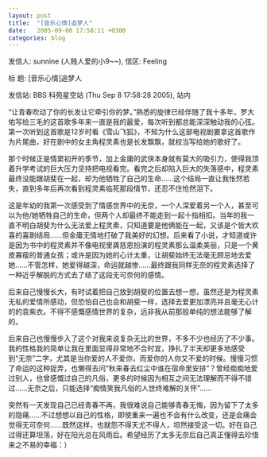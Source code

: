 ```yaml
---
layout: post
title:  "[音乐心情]追梦人"
date:   2005-09-08 17:58:11 +0300
categories: blog
---
```

发信人: sunnine (人贱人爱的小9~~), 信区: Feeling

标  题: [音乐心情]追梦人

发信站: BBS 科苑星空站 (Thu Sep  8 17:58:28 2005), 站内

“让青春吹动了你的长发让它牵引你的梦。”熟悉的旋律已经伴随了我十多年，罗大佑写给三毛的这首歌多年来一直是我的最爱，每次听到都总能深深触动我的心弦。第一次听到这首歌是12岁时看《雪山飞狐》，不知为什么这部电视剧要拿这首歌作为片尾曲，好在剧中的女主角程灵素也是长发飘飘，就权当写给她的歌好了。

那个时候正是情窦初开的季节，加上金庸的武侠本身就有莫大的吸引力，使得我顶着升学考试的巨大压力坚持把电视看完。看完之后却陷入巨大的失落感中，程灵素最终没能跟胡斐在一起，却为他牺牲了自己的生命……这个结局一直让我怅然若失，直到多年后再次看到程灵素临死那段情节，还忍不住怆然泪下。

这是年幼的我第一次感受到了情感世界中的无奈，一个人深爱着另一个人，甚至可以为他/她牺牲自己的生命，但两个人却最终不能走到一起十指相扣。当年的我一直不明白胡斐为什么无法爱上程灵素，只知道要是他俩能在一起，又该是个皆大欢喜的喜剧结局……但金庸无情地打破了我美好的幻想。后来看了小说，才知道或许是因为书中的程灵素并不像电视里龚慈恩扮演的程灵素那么温柔美丽，只是一个黄皮寡瘦的普通女孩；或许是因为她的心计太重，让胡斐始终无法毫无顾忌地去爱她……不管怎样，她爱得越深，命运就越惨……最终跟我同样无奈的程灵素选择了一种近乎解脱的方式去了结了这段无可奈何的感情。

后来自己慢慢长大，有时试着把自己放到胡斐的位置去想一想，虽然还是为程灵素无私的爱情所感动，但恐怕自己也会和胡斐一样，选择去爱更加漂亮并且毫无心计的的袁紫衣。不得不感慨感情世界的复杂，远非我从前那般单纯的想法能够了解的。

后来自己也慢慢步入了这个对我来说复杂无比的世界，不多不少也经历了不少事。我的性格我的简单让我在里面显得非常地不合时宜，挣扎了半天却更多地感受到“无奈”二字，尤其是当你爱的人不爱你，而爱你的人你又不爱的时候。慢慢习惯了命运的这种捉弄，也懒得去问“秋来春去红尘中谁在宿命里安排”？曾经痴痴地爱过别人，也曾感慨过自己的凡俗，更多的时候因为相互之间无法理解而不得不错过……无奈之后，只能选择“痴情笑我凡俗的人世终难解的关怀”……

突然有一天发现自己已经青春不再，我很难说自己能够青春无悔，因为留下了太多的隐痛……不过想想以自己的性格，即使重来一遍也不会有什么改变，还是会痛会觉得无可奈何……既然这样，也就怨不得天尤不得人，坦然接受这一切。好在自己过得还算坦荡，好在阳光总在风雨后。希望经历了太多无奈后自己真正懂得去珍惜来之不易的幸福：）
